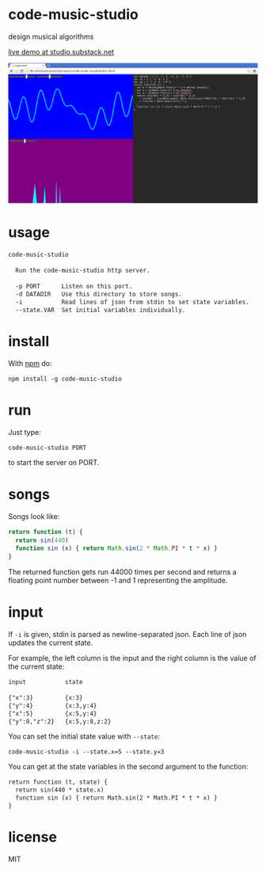 # code-music-studio

design musical algorithms

[live demo at studio.substack.net](http://studio.substack.net/)

![screenshot](images/screenshot.png)

# usage

```
code-music-studio

  Run the code-music-studio http server.

  -p PORT      Listen on this port.
  -d DATADIR   Use this directory to store songs.
  -i           Read lines of json from stdin to set state variables.
  --state.VAR  Set initial variables individually.

```

# install

With [npm](https://npmjs.org) do:

```
npm install -g code-music-studio
```

# run

Just type:

```
code-music-studio PORT
```

to start the server on PORT.

# songs

Songs look like:

``` js
return function (t) {
  return sin(440)
  function sin (x) { return Math.sin(2 * Math.PI * t * x) }
}
```

The returned function gets run 44000 times per second and returns a
floating point number between -1 and 1 representing the amplitude.

# input

If `-i` is given, stdin is parsed as newline-separated json. Each line of
json updates the current state.

For example, the left column is the input and the right column is the value
of the current state:

```
input           state

{"x":3}         {x:3}
{"y":4}         {x:3,y:4}
{"x":5}         {x:5,y:4}
{"y":8,"z":2}   {x:5,y:8,z:2}
```

You can set the initial state value with `--state`:

```
code-music-studio -i --state.x=5 --state.y=3
```

You can get at the state variables in the second argument to the function:

```
return function (t, state) {
  return sin(440 * state.x)
  function sin (x) { return Math.sin(2 * Math.PI * t * x) }
}
```

# license

MIT
